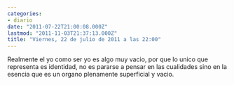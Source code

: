 ```yaml
---
categories:
- diario
date: "2011-07-22T21:00:08.000Z"
lastmod: "2011-11-03T21:37:13.000Z"
title: "Viernes, 22 de julio de 2011 a las 22:00"
---
```


Realmente el yo como ser yo es algo muy vacio, por que lo unico que representa es identidad, no es pararse a pensar en las cualidades sino en la esencia que es un organo plenamente superficial y     vacio.